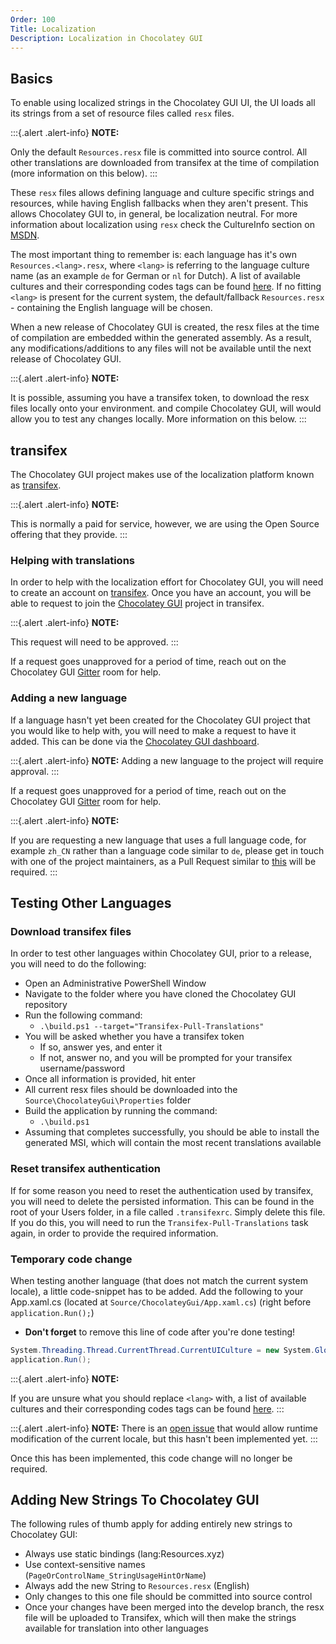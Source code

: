 ```yaml
---
Order: 100
Title: Localization
Description: Localization in Chocolatey GUI
---
```


## Basics

To enable using localized strings in the Chocolatey GUI UI, the UI loads all its strings from a set of resource files called `resx` files.

:::{.alert .alert-info}
**NOTE:**

Only the default `Resources.resx` file is committed into source control.  All other translations are downloaded from transifex at the time of compilation (more information on this below).
:::

These `resx` files allows defining language and culture specific strings and resources, while having English fallbacks when they aren't present.
This allows Chocolatey GUI to, in general, be localization neutral.
For more information about localization using `resx` check the CultureInfo section on [MSDN](https://msdn.microsoft.com/en-us/library/system.globalization.cultureinfo(v=vs.110).aspx).

The most important thing to remember is: each language has it's own `Resources.<lang>.resx`, where `<lang>` is referring to the language culture name (as an example `de` for German or `nl` for Dutch).
A list of available cultures and their corresponding codes tags can be found [here](https://msdn.microsoft.com/en-us/library/cc233982.aspx).
If no fitting `<lang>` is present for the current system, the default/fallback `Resources.resx` - containing the English language will be chosen.

When a new release of Chocolatey GUI is created, the resx files at the time of compilation are embedded within the generated assembly.
As a result, any modifications/additions to any files will not be available until the next release of Chocolatey GUI.

:::{.alert .alert-info}
**NOTE:**

It is possible, assuming you have a transifex token, to download the resx files locally onto your environment. and compile Chocolatey GUI, will would allow you to test any changes locally.  More information on this below.
:::

## transifex

The Chocolatey GUI project makes use of the localization platform known as [transifex](https://www.transifex.com/).

:::{.alert .alert-info}
**NOTE:**

This is normally a paid for service, however, we are using the Open Source offering that they provide.
:::

### Helping with translations

In order to help with the localization effort for Chocolatey GUI, you will need to create an account on [transifex](https://www.transifex.com/).
Once you have an account, you will be able to request to join the [Chocolatey GUI](https://www.transifex.com/chocolatey/chocolatey-gui/dashboard/) project in transifex.

:::{.alert .alert-info}
**NOTE:**

This request will need to be approved.
:::

If a request goes unapproved for a period of time, reach out on the Chocolatey GUI [Gitter](https://gitter.im/chocolatey/ChocolateyGUI) room for help.

### Adding a new language

If a language hasn't yet been created for the Chocolatey GUI project that you would like to help with, you will need to make a request to have it added.
This can be done via the [Chocolatey GUI dashboard](https://www.transifex.com/chocolatey/chocolatey-gui/dashboard/).

:::{.alert .alert-info}
**NOTE:**
Adding a new language to the project will require approval.
:::

If a request goes unapproved for a period of time, reach out on the Chocolatey GUI [Gitter](https://gitter.im/chocolatey/ChocolateyGUI) room for help.

:::{.alert .alert-info}
**NOTE:**

If you are requesting a new language that uses a full language code, for example `zh_CN` rather than a language code similar to `de`, please get in touch with one of the project maintainers, as a Pull Request similar to [this](https://github.com/chocolatey/ChocolateyGUI/pull/634) will be required.
:::

## Testing Other Languages

### Download transifex files

In order to test other languages within Chocolatey GUI, prior to a release, you will need to do the following:

* Open an Administrative PowerShell Window
* Navigate to the folder where you have cloned the Chocolatey GUI repository
* Run the following command:
  * `.\build.ps1 --target="Transifex-Pull-Translations"`
* You will be asked whether you have a transifex token
  * If so, answer yes, and enter it
  * If not, answer no, and you will be prompted for your transifex username/password
* Once all information is provided, hit enter
* All current resx files should be downloaded into the `Source\ChocolateyGui\Properties` folder
* Build the application by running the command:
  * `.\build.ps1`
* Assuming that completes successfully, you should be able to install the generated MSI, which will contain the most recent translations available

### Reset transifex authentication

If for some reason you need to reset the authentication used by transifex, you will need to delete the persisted information.
This can be found in the root of your Users folder, in a file called `.transifexrc`.
Simply delete this file.
If you do this, you will need to run the `Transifex-Pull-Translations` task again, in order to provide the required information.

### Temporary code change

When testing another language (that does not match the current system locale), a little code-snippet has to be added.
Add the following to your App.xaml.cs (located at `Source/ChocolateyGui/App.xaml.cs`) (right before `application.Run();`)

* **Don't forget** to remove this line of code after you're done testing!

```cs
System.Threading.Thread.CurrentThread.CurrentUICulture = new System.Globalization.CultureInfo("<lang>");
application.Run();
```

:::{.alert .alert-info}
**NOTE:**

If you are unsure what you should replace `<lang>` with, a list of available cultures and their corresponding codes tags can be found [here](https://msdn.microsoft.com/en-us/library/cc233982.aspx).
:::

:::{.alert .alert-info}
**NOTE:**
There is an [open issue](https://github.com/chocolatey/ChocolateyGUI/issues/533) that would allow runtime modification of the current locale, but this hasn't been implemented yet.
:::

Once this has been implemented, this code change will no longer be required.

## Adding New Strings To Chocolatey GUI

The following rules of thumb apply for adding entirely new strings to Chocolatey GUI:

* Always use static bindings (lang:Resources.xyz)
* Use context-sensitive names (`PageOrControlName_StringUsageHintOrName`)
* Always add the new String to `Resources.resx` (English)
* Only changes to this one file should be committed into source control
* Once your changes have been merged into the develop branch, the resx file will be uploaded to Transifex, which will then make the strings available for translation into other languages
